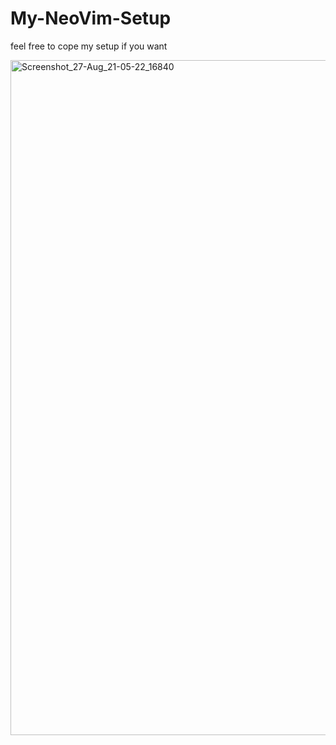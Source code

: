# My-NeoVim-Setup
feel free to cope my setup if you want 




<img width="1920" height="1080" alt="Screenshot_27-Aug_21-05-22_16840" src="https://github.com/user-attachments/assets/780d693b-af35-4870-8dbb-39b3a0fcc835" />
